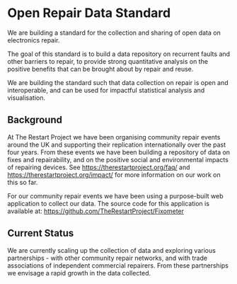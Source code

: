 # Open Repair Data Standard

We are building a standard for the collection and sharing of open data on electronics repair.  

The goal of this standard is to build a data repository on recurrent faults and other barriers to repair, to provide strong quantitative analysis on the positive benefits that can be brought about by repair and reuse.   

We are building the standard such that data collection on repair is open and interoperable, and can be used for impactful statistical analysis and visualisation.

## Background

At The Restart Project we have been organising community repair events around the UK and supporting their replication internationally over the past four years.  From these events we have been building a repository of data on fixes and repairability, and on the positive social and environmental impacts of repairing devices. See https://therestartproject.org/faq/ and https://therestartproject.org/impact/ for more information on our work on this so far.

For our community repair events we have been using a purpose-built web application to collect our data. The source code for this application is available at: https://github.com/TheRestartProject/Fixometer 

## Current Status

We are currently scaling up the collection of data and exploring various partnerships - with other community repair networks, and with trade associations of independent commercial repairers. From these partnerships we envisage a rapid growth in the data collected.
